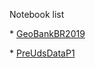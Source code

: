 <p>Notebook list</p>

<p>* <a href="GeoBankBR2019/">GeoBankBR2019</a></p>
<p>* <a href="PreUdsDataP1/">PreUdsDataP1</a></p>
